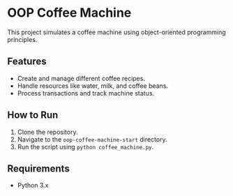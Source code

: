 # OOP Coffee Machine

This project simulates a coffee machine using object-oriented programming principles.

## Features

- Create and manage different coffee recipes.
- Handle resources like water, milk, and coffee beans.
- Process transactions and track machine status.

## How to Run

1. Clone the repository.
2. Navigate to the `oop-coffee-machine-start` directory.
3. Run the script using `python coffee_machine.py`.

## Requirements

- Python 3.x
